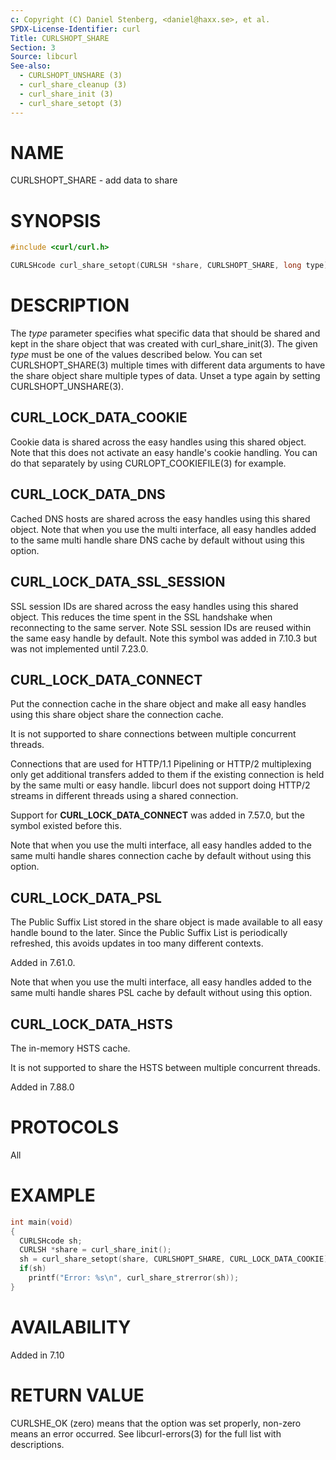 ```yaml
---
c: Copyright (C) Daniel Stenberg, <daniel@haxx.se>, et al.
SPDX-License-Identifier: curl
Title: CURLSHOPT_SHARE
Section: 3
Source: libcurl
See-also:
  - CURLSHOPT_UNSHARE (3)
  - curl_share_cleanup (3)
  - curl_share_init (3)
  - curl_share_setopt (3)
---
```


# NAME

CURLSHOPT_SHARE - add data to share

# SYNOPSIS

~~~c
#include <curl/curl.h>

CURLSHcode curl_share_setopt(CURLSH *share, CURLSHOPT_SHARE, long type);
~~~

# DESCRIPTION

The *type* parameter specifies what specific data that should be shared
and kept in the share object that was created with curl_share_init(3).
The given *type* must be one of the values described below. You can set
CURLSHOPT_SHARE(3) multiple times with different data arguments to have
the share object share multiple types of data. Unset a type again by setting
CURLSHOPT_UNSHARE(3).

## CURL_LOCK_DATA_COOKIE

Cookie data is shared across the easy handles using this shared object. Note
that this does not activate an easy handle's cookie handling. You can do that
separately by using CURLOPT_COOKIEFILE(3) for example.

## CURL_LOCK_DATA_DNS

Cached DNS hosts are shared across the easy handles using this shared
object. Note that when you use the multi interface, all easy handles added to
the same multi handle share DNS cache by default without using this option.

## CURL_LOCK_DATA_SSL_SESSION

SSL session IDs are shared across the easy handles using this shared
object. This reduces the time spent in the SSL handshake when reconnecting to
the same server. Note SSL session IDs are reused within the same easy handle
by default. Note this symbol was added in 7.10.3 but was not implemented until
7.23.0.

## CURL_LOCK_DATA_CONNECT

Put the connection cache in the share object and make all easy handles using
this share object share the connection cache.

It is not supported to share connections between multiple concurrent threads.

Connections that are used for HTTP/1.1 Pipelining or HTTP/2 multiplexing only
get additional transfers added to them if the existing connection is held by
the same multi or easy handle. libcurl does not support doing HTTP/2 streams
in different threads using a shared connection.

Support for **CURL_LOCK_DATA_CONNECT** was added in 7.57.0, but the symbol
existed before this.

Note that when you use the multi interface, all easy handles added to the same
multi handle shares connection cache by default without using this option.

## CURL_LOCK_DATA_PSL

The Public Suffix List stored in the share object is made available to all
easy handle bound to the later. Since the Public Suffix List is periodically
refreshed, this avoids updates in too many different contexts.

Added in 7.61.0.

Note that when you use the multi interface, all easy handles added to the same
multi handle shares PSL cache by default without using this option.

## CURL_LOCK_DATA_HSTS

The in-memory HSTS cache.

It is not supported to share the HSTS between multiple concurrent threads.

Added in 7.88.0

# PROTOCOLS

All

# EXAMPLE

~~~c
int main(void)
{
  CURLSHcode sh;
  CURLSH *share = curl_share_init();
  sh = curl_share_setopt(share, CURLSHOPT_SHARE, CURL_LOCK_DATA_COOKIE);
  if(sh)
    printf("Error: %s\n", curl_share_strerror(sh));
}
~~~

# AVAILABILITY

Added in 7.10

# RETURN VALUE

CURLSHE_OK (zero) means that the option was set properly, non-zero means an
error occurred. See libcurl-errors(3) for the full list with
descriptions.
